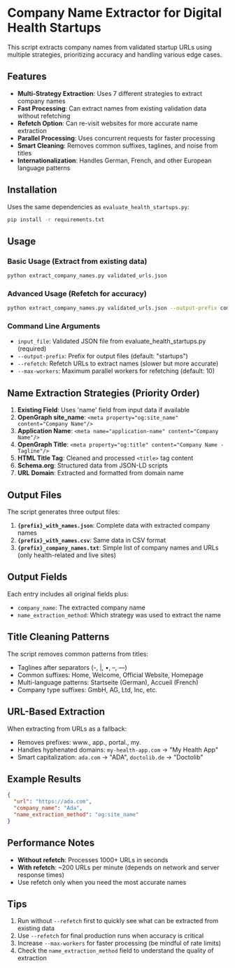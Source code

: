 # Company Name Extractor for Digital Health Startups

This script extracts company names from validated startup URLs using multiple strategies, prioritizing accuracy and handling various edge cases.

## Features

- **Multi-Strategy Extraction**: Uses 7 different strategies to extract company names
- **Fast Processing**: Can extract names from existing validation data without refetching
- **Refetch Option**: Can re-visit websites for more accurate name extraction
- **Parallel Processing**: Uses concurrent requests for faster processing
- **Smart Cleaning**: Removes common suffixes, taglines, and noise from titles
- **Internationalization**: Handles German, French, and other European language patterns

## Installation

Uses the same dependencies as `evaluate_health_startups.py`:

```bash
pip install -r requirements.txt
```

## Usage

### Basic Usage (Extract from existing data)

```bash
python extract_company_names.py validated_urls.json
```

### Advanced Usage (Refetch for accuracy)

```bash
python extract_company_names.py validated_urls.json --output-prefix companies --refetch --max-workers 20
```

### Command Line Arguments

- `input_file`: Validated JSON file from evaluate_health_startups.py (required)
- `--output-prefix`: Prefix for output files (default: "startups")
- `--refetch`: Refetch URLs to extract names (slower but more accurate)
- `--max-workers`: Maximum parallel workers for refetching (default: 10)

## Name Extraction Strategies (Priority Order)

1. **Existing Field**: Uses 'name' field from input data if available
2. **OpenGraph site_name**: `<meta property="og:site_name" content="Company Name"/>`
3. **Application Name**: `<meta name="application-name" content="Company Name"/>`
4. **OpenGraph Title**: `<meta property="og:title" content="Company Name - Tagline"/>`
5. **HTML Title Tag**: Cleaned and processed `<title>` tag content
6. **Schema.org**: Structured data from JSON-LD scripts
7. **URL Domain**: Extracted and formatted from domain name

## Output Files

The script generates three output files:

1. **`{prefix}_with_names.json`**: Complete data with extracted company names
2. **`{prefix}_with_names.csv`**: Same data in CSV format
3. **`{prefix}_company_names.txt`**: Simple list of company names and URLs (only health-related and live sites)

## Output Fields

Each entry includes all original fields plus:

- `company_name`: The extracted company name
- `name_extraction_method`: Which strategy was used to extract the name

## Title Cleaning Patterns

The script removes common patterns from titles:

- Taglines after separators (-, |, •, –, —)
- Common suffixes: Home, Welcome, Official Website, Homepage
- Multi-language patterns: Startseite (German), Accueil (French)
- Company type suffixes: GmbH, AG, Ltd, Inc, etc.

## URL-Based Extraction

When extracting from URLs as a fallback:

- Removes prefixes: www., app., portal., my.
- Handles hyphenated domains: `my-health-app.com` → "My Health App"
- Smart capitalization: `ada.com` → "ADA", `doctolib.de` → "Doctolib"

## Example Results

```json
{
  "url": "https://ada.com",
  "company_name": "Ada",
  "name_extraction_method": "og:site_name"
}
```

## Performance Notes

- **Without refetch**: Processes 1000+ URLs in seconds
- **With refetch**: ~200 URLs per minute (depends on network and server response times)
- Use refetch only when you need the most accurate names

## Tips

1. Run without `--refetch` first to quickly see what can be extracted from existing data
2. Use `--refetch` for final production runs when accuracy is critical
3. Increase `--max-workers` for faster processing (be mindful of rate limits)
4. Check the `name_extraction_method` field to understand the quality of extraction